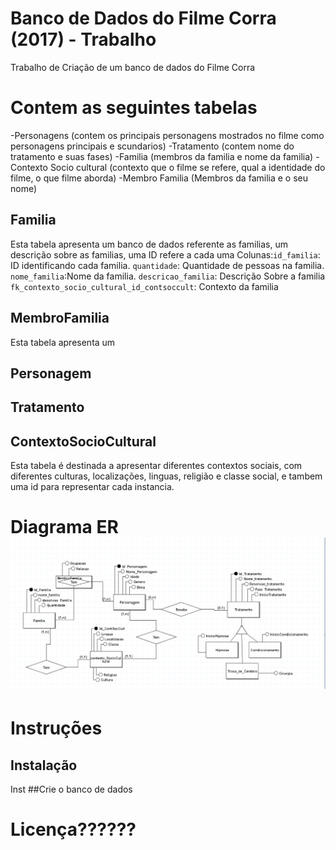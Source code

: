 # Banco de Dados do Filme Corra (2017) - Trabalho
Trabalho de Criação de um banco de dados do Filme Corra
# Contem as seguintes tabelas
-Personagens (contem os principais personagens mostrados no filme como personagens principais e scundarios)
-Tratamento (contem nome do tratamento e suas fases)
-Familia (membros da familia e nome da familia)
-Contexto Socio cultural (contexto que o filme se refere, qual a identidade do filme, o que filme aborda)
-Membro Familia (Membros da familia e o seu nome)
## Familia
Esta tabela apresenta um banco de dados referente as familias, um descrição sobre as familias, uma ID refere a cada uma 
Colunas:`id_familia`: ID identificando cada familia. `quantidade`: Quantidade de pessoas na familia. `nome_familia`:Nome da familia. `descricao_familia`: Descrição Sobre a familia `fk_contexto_socio_cultural_id_contsoccult`: Contexto da familia
## MembroFamilia
Esta tabela apresenta um
## Personagem

## Tratamento

## ContextoSocioCultural
Esta tabela é destinada a apresentar diferentes contextos sociais, com diferentes culturas, localizações, linguas, religião e classe social, e tambem uma id para representar cada instancia.
# Diagrama ER  ![ModeloLogico](https://github.com/RodrigoBoehme/BancoHallowenAtividade/blob/main/Modelo_Conceitual_FIlme_Corra.png?raw=true)
# Instruções
## Instalação
Inst
##Crie o banco de dados 
# Licença??????
